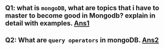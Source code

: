 ## Q1: what is `mongoDB`, what are topics that i have to master to become good in Mongodb? explain in detail with examples. [Ans1](https://github.com/hameed003/mongoDB/blob/main/basics-of-mongodb/content/Ans1.md)

## Q2: What are `query operators` in mongoDB. [Ans2](https://github.com/hameed003/mongoDB/blob/main/basics-of-mongodb/content/Ans2.md)
